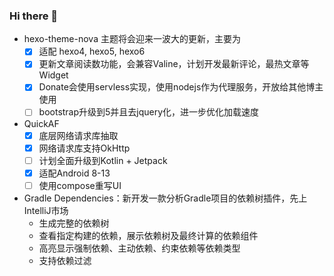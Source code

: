 ### Hi there 👋


- hexo-theme-nova 主题将会迎来一波大的更新，主要为
	- [x] 适配 hexo4, hexo5, hexo6 
	- [x] 更新文章阅读数功能，会兼容Valine，计划开发最新评论，最热文章等Widget
	- [x] Donate会使用servless实现，使用nodejs作为代理服务，开放给其他博主使用
	- [ ] bootstrap升级到5并且去jquery化，进一步优化加载速度
- QuickAF
	- [X] 底层网络请求库抽取
	- [X] 网络请求库支持OkHttp
	- [ ] 计划全面升级到Kotlin + Jetpack
	- [X] 适配Android 8-13
	- [ ] 使用compose重写UI
- Gradle Dependencies：新开发一款分析Gradle项目的依赖树插件，先上IntelliJ市场
 	- 生成完整的依赖树
 	- 查看指定构建的依赖，展示依赖树及最终计算的依赖组件
 	- 高亮显示强制依赖、主动依赖、约束依赖等依赖类型
 	- 支持依赖过滤
 
 <!--
**Jamling/Jamling** is a ✨ _special_ ✨ repository because its `README.md` (this file) appears on your GitHub profile.

Here are some ideas to get you started:

- 🔭 I’m currently working on ...
- 🌱 I’m currently learning ...
- 👯 I’m looking to collaborate on ...
- 🤔 I’m looking for help with ...
- 💬 Ask me about ...
- 📫 How to reach me: ...
- 😄 Pronouns: ...
- ⚡ Fun fact: ...
-->
